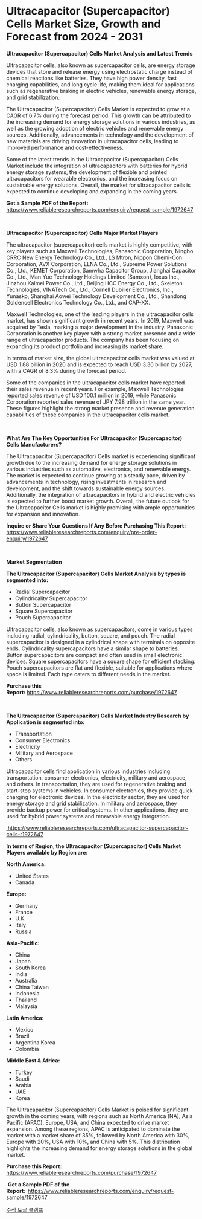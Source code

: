 <p><h1>Ultracapacitor (Supercapacitor) Cells Market Size, Growth and Forecast from 2024 - 2031</h1></p><p><strong>Ultracapacitor (Supercapacitor) Cells Market Analysis and Latest Trends</strong></p>
<p><p>Ultracapacitor cells, also known as supercapacitor cells, are energy storage devices that store and release energy using electrostatic charge instead of chemical reactions like batteries. They have high power density, fast charging capabilities, and long cycle life, making them ideal for applications such as regenerative braking in electric vehicles, renewable energy storage, and grid stabilization.</p><p>The Ultracapacitor (Supercapacitor) Cells Market is expected to grow at a CAGR of 6.7% during the forecast period. This growth can be attributed to the increasing demand for energy storage solutions in various industries, as well as the growing adoption of electric vehicles and renewable energy sources. Additionally, advancements in technology and the development of new materials are driving innovation in ultracapacitor cells, leading to improved performance and cost-effectiveness.</p><p>Some of the latest trends in the Ultracapacitor (Supercapacitor) Cells Market include the integration of ultracapacitors with batteries for hybrid energy storage systems, the development of flexible and printed ultracapacitors for wearable electronics, and the increasing focus on sustainable energy solutions. Overall, the market for ultracapacitor cells is expected to continue developing and expanding in the coming years.</p></p>
<p><strong>Get a Sample PDF of the Report:&nbsp;</strong> <a href="https://www.reliableresearchreports.com/enquiry/request-sample/1972647">https://www.reliableresearchreports.com/enquiry/request-sample/1972647</a></p>
<p>&nbsp;</p>
<p><strong>Ultracapacitor (Supercapacitor) Cells Major Market Players</strong></p>
<p><p>The ultracapacitor (supercapacitor) cells market is highly competitive, with key players such as Maxwell Technologies, Panasonic Corporation, Ningbo CRRC New Energy Technology Co., Ltd., LS Mtron, Nippon Chemi-Con Corporation, AVX Corporation, ELNA Co., Ltd., Supreme Power Solutions Co., Ltd., KEMET Corporation, Samwha Capacitor Group, Jianghai Capacitor Co., Ltd., Man Yue Technology Holdings Limited (Samxon), Ioxus Inc., Jinzhou Kaimei Power Co., Ltd., Beijing HCC Energy Co., Ltd., Skeleton Technologies, VINATech Co., Ltd., Cornell Dubilier Electronics, Inc., Yunasko, Shanghai Aowei Technology Development Co., Ltd., Shandong Goldencell Electronics Technology Co., Ltd., and CAP-XX.</p><p>Maxwell Technologies, one of the leading players in the ultracapacitor cells market, has shown significant growth in recent years. In 2019, Maxwell was acquired by Tesla, marking a major development in the industry. Panasonic Corporation is another key player with a strong market presence and a wide range of ultracapacitor products. The company has been focusing on expanding its product portfolio and increasing its market share.</p><p>In terms of market size, the global ultracapacitor cells market was valued at USD 1.88 billion in 2020 and is expected to reach USD 3.36 billion by 2027, with a CAGR of 8.3% during the forecast period.</p><p>Some of the companies in the ultracapacitor cells market have reported their sales revenue in recent years. For example, Maxwell Technologies reported sales revenue of USD 100.1 million in 2019, while Panasonic Corporation reported sales revenue of JPY 7.98 trillion in the same year. These figures highlight the strong market presence and revenue generation capabilities of these companies in the ultracapacitor cells market.</p></p>
<p>&nbsp;</p>
<p><strong>What Are The Key Opportunities For Ultracapacitor (Supercapacitor) Cells Manufacturers?</strong></p>
<p><p>The Ultracapacitor (Supercapacitor) Cells market is experiencing significant growth due to the increasing demand for energy storage solutions in various industries such as automotive, electronics, and renewable energy. The market is expected to continue growing at a steady pace, driven by advancements in technology, rising investments in research and development, and the shift towards sustainable energy sources. Additionally, the integration of ultracapacitors in hybrid and electric vehicles is expected to further boost market growth. Overall, the future outlook for the Ultracapacitor Cells market is highly promising with ample opportunities for expansion and innovation.</p></p>
<p><strong>Inquire or Share Your Questions If Any Before Purchasing This Report:</strong> <a href="https://www.reliableresearchreports.com/enquiry/pre-order-enquiry/1972647">https://www.reliableresearchreports.com/enquiry/pre-order-enquiry/1972647</a></p>
<p>&nbsp;</p>
<p><strong>Market Segmentation</strong></p>
<p><strong>The Ultracapacitor (Supercapacitor) Cells Market Analysis by types is segmented into:</strong></p>
<p><ul><li>Radial Supercapacitor</li><li>Cylindricality Supercapacitor</li><li>Button Supercapacitor</li><li>Square Supercapacitor</li><li>Pouch Supercapacitor</li></ul></p>
<p><p>Ultracapacitor cells, also known as supercapacitors, come in various types including radial, cylindricality, button, square, and pouch. The radial supercapacitor is designed in a cylindrical shape with terminals on opposite ends. Cylindricality supercapacitors have a similar shape to batteries. Button supercapacitors are compact and often used in small electronic devices. Square supercapacitors have a square shape for efficient stacking. Pouch supercapacitors are flat and flexible, suitable for applications where space is limited. Each type caters to different needs in the market.</p></p>
<p><strong>Purchase this Report:&nbsp;</strong><a href="https://www.reliableresearchreports.com/purchase/1972647">https://www.reliableresearchreports.com/purchase/1972647</a></p>
<p>&nbsp;</p>
<p><strong>The Ultracapacitor (Supercapacitor) Cells Market Industry Research by Application is segmented into:</strong></p>
<p><ul><li>Transportation</li><li>Consumer Electronics</li><li>Electricity</li><li>Military and Aerospace</li><li>Others</li></ul></p>
<p><p>Ultracapacitor cells find application in various industries including transportation, consumer electronics, electricity, military and aerospace, and others. In transportation, they are used for regenerative braking and start-stop systems in vehicles. In consumer electronics, they provide quick charging for electronic devices. In the electricity sector, they are used for energy storage and grid stabilization. In military and aerospace, they provide backup power for critical systems. In other applications, they are used for hybrid power systems and renewable energy integration.</p></p>
<p><a href="https://www.reliableresearchreports.com/ultracapacitor-supercapacitor-cells-r1972647">&nbsp;https://www.reliableresearchreports.com/ultracapacitor-supercapacitor-cells-r1972647</a></p>
<p><strong>In terms of Region, the Ultracapacitor (Supercapacitor) Cells Market Players available by Region are:</strong></p>
<p>
    <p> <strong> North America: </strong>
        <ul>
            <li>United States</li>
            <li>Canada</li>
        </ul>
        </p> 
    <p> <strong> Europe: </strong>
        <ul>
            <li>Germany</li>
            <li>France</li>
            <li>U.K.</li>
            <li>Italy</li>
            <li>Russia</li>
        </ul>
        </p> 
    <p> <strong> Asia-Pacific: </strong>
        <ul>
            <li>China</li>
            <li>Japan</li>
            <li>South Korea</li>
            <li>India</li>
            <li>Australia</li>
            <li>China Taiwan</li>
            <li>Indonesia</li>
            <li>Thailand</li>
            <li>Malaysia</li>
        </ul>
        </p> 
    <p> <strong> Latin America: </strong>
        <ul>
            <li>Mexico</li>
            <li>Brazil</li>
            <li>Argentina Korea</li>
            <li>Colombia</li>
        </ul>
        </p> 
    <p> <strong> Middle East & Africa: </strong>
        <ul>
            <li>Turkey</li>
            <li>Saudi</li>
            <li>Arabia</li>
            <li>UAE</li>
            <li>Korea</li>
        </ul>
    </p>
    </p>
<p><p>The Ultracapacitor (Supercapacitor) Cells Market is poised for significant growth in the coming years, with regions such as North America (NA), Asia Pacific (APAC), Europe, USA, and China expected to drive market expansion. Among these regions, APAC is anticipated to dominate the market with a market share of 35%, followed by North America with 30%, Europe with 20%, USA with 10%, and China with 5%. This distribution highlights the increasing demand for energy storage solutions in the global market.</p></p>
<p><strong>Purchase this Report: </strong><a href="https://www.reliableresearchreports.com/purchase/1972647">https://www.reliableresearchreports.com/purchase/1972647</a></p>
<p>&nbsp;<strong>Get a Sample PDF of the Report:&nbsp;&nbsp;</strong><a href="https://www.reliableresearchreports.com/enquiry/request-sample/1972647">https://www.reliableresearchreports.com/enquiry/request-sample/1972647</a></p>
<p><strong></strong></p>
<p><p><a href="https://github.com/sarassiksa/Market-Research-Report-List-2/blob/main/827658642207.md">수직 토글 클램프</a></p></p>